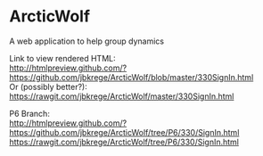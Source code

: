 # ArcticWolf
A web application to help group dynamics     
     
Link to view rendered HTML:     
http://htmlpreview.github.com/?https://github.com/jbkrege/ArcticWolf/blob/master/330SignIn.html     
Or (possibly better?):     
https://rawgit.com/jbkrege/ArcticWolf/master/330SignIn.html     
     
P6 Branch:      
http://htmlpreview.github.com/?https://github.com/jbkrege/ArcticWolf/tree/P6/330/SignIn.html     
https://rawgit.com/jbkrege/ArcticWolf/tree/P6/330/SignIn.html      
